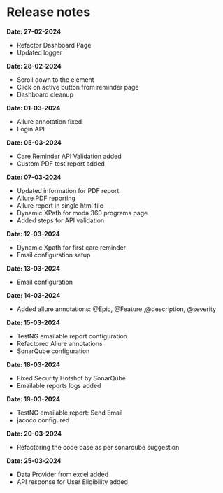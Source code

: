 # Release notes
**Date: 27-02-2024**
- Refactor Dashboard Page
- Updated logger

**Date: 28-02-2024**
- Scroll down to the element
- Click on active button from reminder page
- Dashboard cleanup

**Date: 01-03-2024**
- Allure annotation fixed
- Login API

**Date: 05-03-2024**
- Care Reminder API Validation added
- Custom PDF test report added

**Date: 07-03-2024**
- Updated information for PDF report
- Allure PDF reporting
- Allure report in single html file
- Dynamic XPath for moda 360 programs page
- Added steps for API validation

**Date: 12-03-2024**
- Dynamic Xpath for first care reminder
- Email configuration setup

**Date: 13-03-2024**
- Email configuration

**Date: 14-03-2024**
- Added allure annotations: @Epic, @Feature ,@description, @severity

**Date: 15-03-2024**
- TestNG emailable report configuration
- Refactored Allure annotations
- SonarQube configuration

**Date: 18-03-2024**
- Fixed Security Hotshot by SonarQube
- Emailable reports logs added

**Date: 19-03-2024**
- TestNG emailable report: Send Email
- jacoco configured

**Date: 20-03-2024**
- Refactoring the code base as per sonarqube suggestion

**Date: 25-03-2024**
- Data Provider from excel added
- API response for User Eligibility added